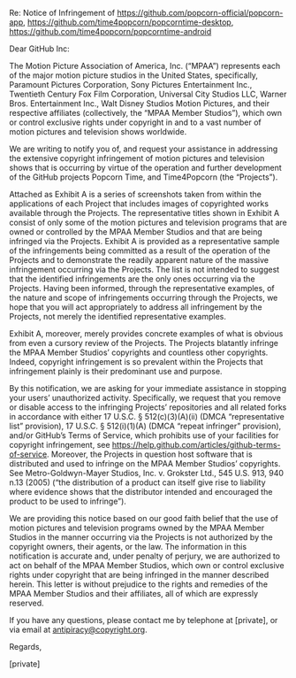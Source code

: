 Re: Notice of Infringement of https://github.com/popcorn-official/popcorn-app, 
https://github.com/time4popcorn/popcorntime-desktop, 
https://github.com/time4popcorn/popcorntime-android 
 
 
Dear GitHub Inc: 
 
The Motion Picture Association of America, Inc. (“MPAA”) represents each of the major motion 
picture studios in the United States, specifically, Paramount Pictures Corporation, Sony Pictures 
Entertainment Inc., Twentieth Century Fox Film Corporation, Universal City Studios LLC, 
Warner Bros. Entertainment Inc., Walt Disney Studios Motion Pictures, and their respective 
affiliates (collectively, the “MPAA Member Studios”), which own or control exclusive rights 
under copyright in and to a vast number of motion pictures and television shows worldwide. 
 
We are writing to notify you of, and request your assistance in addressing the extensive 
copyright infringement of motion pictures and television shows that is occurring by virtue of the 
operation and further development of the GitHub projects Popcorn Time, and Time4Popcorn (the 
“Projects”). 
 
Attached as Exhibit A is a series of screenshots taken from within the applications of each 
Project that includes images of copyrighted works available through the Projects. The 
representative titles shown in Exhibit A consist of only some of the motion pictures and 
television programs that are owned or controlled by the MPAA Member Studios and that are 
being infringed via the Projects. Exhibit A is provided as a representative sample of the 
infringements being committed as a result of the operation of the Projects and to demonstrate the 
readily apparent nature of the massive infringement occurring via the Projects. The list is not 
intended to suggest that the identified infringements are the only ones occurring via the Projects. 
Having been informed, through the representative examples, of the nature and scope of 
infringements occurring through the Projects, we hope that you will act appropriately to address 
all infringement by the Projects, not merely the identified representative examples. 
 
Exhibit A, moreover, merely provides concrete examples of what is obvious from even a cursory 
review of the Projects. The Projects blatantly infringe the MPAA Member Studios’ copyrights 
and countless other copyrights. Indeed, copyright infringement is so prevalent within the 
Projects that infringement plainly is their predominant use and purpose. 
 
By this notification, we are asking for your immediate assistance in stopping your users’ 
unauthorized activity. Specifically, we request that you remove or disable access to the 
infringing Projects’ repositories and all related forks in accordance with either 17 U.S.C. § 
512(c)(3)(A)(ii) (DMCA “representative list” provision), 17 U.S.C. § 512(i)(1)(A) (DMCA 
“repeat infringer” provision), and/or GitHub’s Terms of Service, which prohibits use of your 
facilities for copyright infringement, see https://help.github.com/articles/github-terms-of-service. 
Moreover, the Projects in question host software that is distributed and used to infringe on the 
MPAA Member Studios’ copyrights. See Metro-Goldwyn-Mayer Studios, Inc. v. Grokster Ltd., 
545 U.S. 913, 940 n.13 (2005) (“the distribution of a product can itself give rise to liability 
where evidence shows that the distributor intended and encouraged the product to be used to 
infringe”). 
 
We are providing this notice based on our good faith belief that the use of motion pictures and 
television programs owned by the MPAA Member Studios in the manner occurring via the 
Projects is not authorized by the copyright owners, their agents, or the law. The information in 
this notification is accurate and, under penalty of perjury, we are authorized to act on behalf of 
the MPAA Member Studios, which own or control exclusive rights under copyright that are 
being infringed in the manner described herein. This letter is without prejudice to the rights and 
remedies of the MPAA Member Studios and their affiliates, all of which are expressly reserved. 
 
If you have any questions, please contact me by telephone at [private], or via email at 
antipiracy@copyright.org. 
 
Regards, 

[private]
